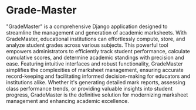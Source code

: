 # Grade-Master

"GradeMaster" is a comprehensive Django application designed to streamline the management and generation of academic marksheets. With GradeMaster, educational institutions can effortlessly compute, store, and analyze student grades across various subjects. This powerful tool empowers administrators to efficiently track student performance, calculate cumulative scores, and determine academic standings with precision and ease. Featuring intuitive interfaces and robust functionality, GradeMaster simplifies the complexities of marksheet management, ensuring accurate record-keeping and facilitating informed decision-making for educators and institutions alike. Whether it's generating detailed mark reports, assessing class performance trends, or providing valuable insights into student progress, GradeMaster is the definitive solution for modernizing marksheet management and enhancing academic excellence.
